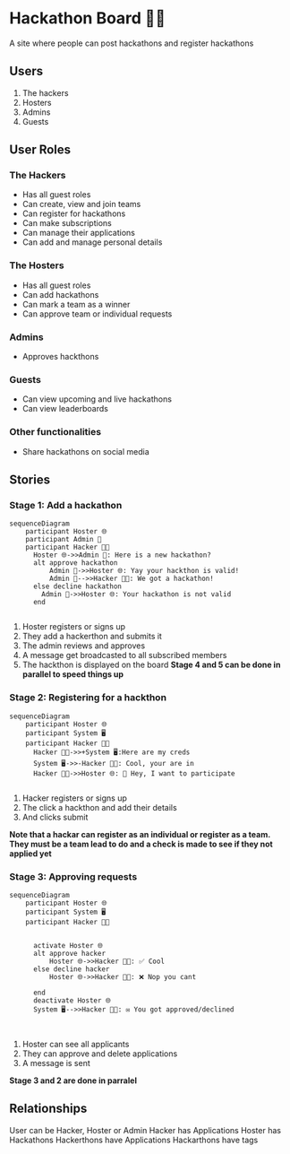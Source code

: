 # Hackathon Board 👨‍💻

A site where people can post hackathons and register hackathons



## Users
1. The hackers
2. Hosters
3. Admins
4. Guests

## User Roles
### The Hackers
- Has all guest roles
- Can create, view and join teams
- Can register for hackathons
- Can make subscriptions
- Can manage their applications
- Can add and manage personal details

### The Hosters
- Has all guest roles
- Can add hackathons
- Can mark a team as a winner
- Can approve team or individual requests

### Admins
- Approves hackthons

### Guests
- Can view upcoming and live hackathons
- Can view leaderboards


### Other functionalities
- Share hackathons on social media


## Stories

### Stage 1: Add a hackathon
```mermaid
sequenceDiagram
    participant Hoster 🌐
    participant Admin 👑
    participant Hacker 👨‍💻
      Hoster 🌐->>Admin 👑: Here is a new hackathon?
      alt approve hackathon
          Admin 👑->>Hoster 🌐: Yay your hackthon is valid!
          Admin 👑-->>Hacker 👨‍💻: We got a hackathon!
      else decline hackathon
        Admin 👑->>Hoster 🌐: Your hackathon is not valid
      end
  
```

1. Hoster registers or signs up
2. They add a hackerthon and submits it
3. The admin reviews and approves
4. A message get broadcasted to all subscribed members
5. The hackthon is displayed on the board
**Stage 4 and 5 can be done in parallel to speed things up**

### Stage 2: Registering for a hackthon
```mermaid
sequenceDiagram
    participant Hoster 🌐
    participant System 🖥️
    participant Hacker 👨‍💻
      Hacker 👨‍💻->>+System 🖥️:Here are my creds
      System 🖥️->>-Hacker 👨‍💻: Cool, your are in
      Hacker 👨‍💻->>Hoster 🌐: 🥺 Hey, I want to participate
  
```

1. Hacker registers or signs up
2. The click a hackthon and add their details
3. And clicks submit

**Note that a hackar can register as an individual or register as a team. They must be a team lead to do and a check is made to see if they not applied yet**

### Stage 3: Approving requests
```mermaid
sequenceDiagram
    participant Hoster 🌐
    participant System 🖥️
    participant Hacker 👨‍💻
    

      activate Hoster 🌐
      alt approve hacker
          Hoster 🌐->>Hacker 👨‍💻: ✅ Cool
      else decline hacker
          Hoster 🌐->>Hacker 👨‍💻: ❌ Nop you cant
          
      end
      deactivate Hoster 🌐
      System 🖥️-->>Hacker 👨‍💻: ✉️ You got approved/declined
      
  
```
1. Hoster can see all applicants
2. They can approve and delete applications
3. A message is sent

**Stage 3 and 2 are done in parralel**

## Relationships
User can be Hacker, Hoster or Admin
Hacker has Applications
Hoster has Hackathons
Hackerthons have Applications
Hackarthons have tags









